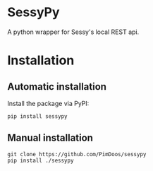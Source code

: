 # SessyPy
A python wrapper for Sessy's local REST api.

Installation
============

Automatic installation
----------------------
Install the package via PyPI:
```
pip install sessypy
```

Manual installation
-------------------
```
git clone https://github.com/PimDoos/sessypy
pip install ./sessypy
```
